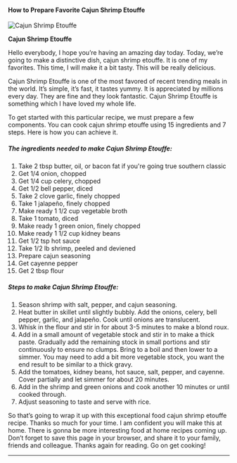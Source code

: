             

#### How to Prepare Favorite Cajun Shrimp Etouffe

![Cajun Shrimp Etouffe](https://img-global.cpcdn.com/recipes/4563286692986880/751x532cq70/cajun-shrimp-etouffe-recipe-main-photo.jpg)

**Cajun Shrimp Etouffe**

Hello everybody, I hope you’re having an amazing day today. Today, we’re going to make a distinctive dish, cajun shrimp etouffe. It is one of my favorites. This time, I will make it a bit tasty. This will be really delicious.

Cajun Shrimp Etouffe is one of the most favored of recent trending meals in the world. It’s simple, it’s fast, it tastes yummy. It is appreciated by millions every day. They are fine and they look fantastic. Cajun Shrimp Etouffe is something which I have loved my whole life.

To get started with this particular recipe, we must prepare a few components. You can cook cajun shrimp etouffe using 15 ingredients and 7 steps. Here is how you can achieve it.

##### The ingredients needed to make Cajun Shrimp Etouffe:

1.  Take 2 tbsp butter, oil, or bacon fat if you're going true southern classic
2.  Get 1/4 onion, chopped
3.  Get 1/4 cup celery, chopped
4.  Get 1/2 bell pepper, diced
5.  Take 2 clove garlic, finely chopped
6.  Take 1 jalapeño, finely chopped
7.  Make ready 1 1/2 cup vegetable broth
8.  Take 1 tomato, diced
9.  Make ready 1 green onion, finely chopped
10.  Make ready 1 1/2 cup kidney beans
11.  Get 1/2 tsp hot sauce
12.  Take 1/2 lb shrimp, peeled and deviened
13.  Prepare cajun seasoning
14.  Get cayenne pepper
15.  Get 2 tbsp flour

##### Steps to make Cajun Shrimp Etouffe:

1.  Season shrimp with salt, pepper, and cajun seasoning.
2.  Heat butter in skillet until slightly bubbly. Add the onions, celery, bell pepper, garlic, and jalapeño. Cook until onions are translucent.
3.  Whisk in the flour and stir in for about 3-5 minutes to make a blond roux.
4.  Add in a small amount of vegetable stock and stir in to make a thick paste. Gradually add the remaining stock in small portions and stir continuously to ensure no clumps. Bring to a boil and then lower to a simmer. You may need to add a bit more vegetable stock, you want the end result to be similar to a thick gravy.
5.  Add the tomatoes, kidney beans, hot sauce, salt, pepper, and cayenne. Cover partially and let simmer for about 20 minutes.
6.  Add in the shrimp and green onions and cook another 10 minutes or until cooked through.
7.  Adjust seasoning to taste and serve with rice.

So that’s going to wrap it up with this exceptional food cajun shrimp etouffe recipe. Thanks so much for your time. I am confident you will make this at home. There is gonna be more interesting food at home recipes coming up. Don’t forget to save this page in your browser, and share it to your family, friends and colleague. Thanks again for reading. Go on get cooking!

* * *